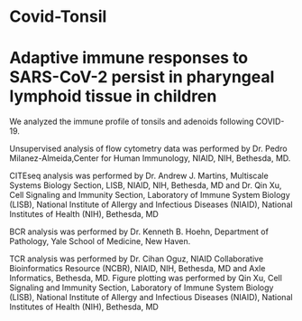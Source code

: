 # Covid-Tonsil
# Adaptive immune responses to SARS-CoV-2 persist in pharyngeal lymphoid tissue in children

We analyzed the immune profile of tonsils and adenoids following COVID-19.

Unsupervised analysis of flow cytometry data was performed by Dr. Pedro Milanez-Almeida,Center for Human Immunology, NIAID, NIH, Bethesda, MD.

CITEseq analysis was performed by Dr. Andrew J. Martins, Multiscale Systems Biology Section, LISB, NIAID, NIH, Bethesda, MD and Dr. Qin Xu, Cell Signaling and Immunity Section, Laboratory of Immune System Biology (LISB), National Institute of Allergy and Infectious Diseases (NIAID), National Institutes of Health (NIH), Bethesda, MD

BCR analysis was performed by Dr. Kenneth B. Hoehn, Department of Pathology, Yale School of Medicine, New Haven.

TCR analysis was performed by Dr. Cihan Oguz, NIAID Collaborative Bioinformatics Resource (NCBR), NIAID, NIH, Bethesda, MD and Axle Informatics, Bethesda, MD. Figure plotting was performed by Qin Xu, Cell Signaling and Immunity Section, Laboratory of Immune System Biology (LISB), National Institute of Allergy and Infectious Diseases (NIAID), National Institutes of Health (NIH), Bethesda, MD



